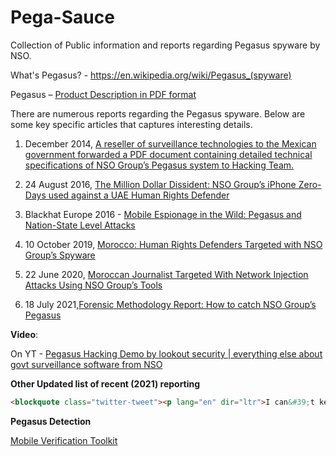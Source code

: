 # Pega-Sauce

Collection of Public information and reports regarding Pegasus spyware by NSO.

What's Pegasus? - https://en.wikipedia.org/wiki/Pegasus_(spyware)

Pegasus – [Product Description in PDF format](https://s3.documentcloud.org/documents/4599753/NSO-Pegasus.pdf)

There are numerous reports regarding the Pegasus spyware. Below are some key specific articles that captures interesting details.

1. December 2014,  [A reseller of surveillance technologies to the Mexican government forwarded a PDF document containing detailed technical specifications of NSO Group’s Pegasus system to Hacking Team.](https://wikileaks.org/hackingteam/emails/emailid/5391)

2. 24 August 2016, [The Million Dollar Dissident: NSO Group’s iPhone Zero-Days used against a UAE Human Rights Defender]( https://citizenlab.ca/2016/08/million-dollar-dissident-iphone-zero-day-nso-group-uae/)

3. Blackhat Europe 2016 - [Mobile Espionage in the Wild: Pegasus and Nation-State Level Attacks](https://www.blackhat.com/docs/eu-16/materials/eu-16-Bazaliy-Mobile-Espionage-in-the-Wild-Pegasus-and-Nation-State-Level-Attacks.pdf)

4. 10 October 2019, [Morocco: Human Rights Defenders Targeted with NSO Group’s Spyware](https://www.amnesty.org/en/latest/research/2019/10/)

5. 22 June 2020, [Moroccan Journalist Targeted With Network Injection Attacks Using NSO Group’s Tools](https://www.amnesty.org/en/latest/research/2020/06/moroccan-journalist-targeted-with-network-injection-attacks-using-nso-groups-tools/)

6. 18 July 2021,[Forensic Methodology Report: How to catch NSO Group’s Pegasus](https://www.amnesty.org/en/latest/research/2021/07/forensic-methodology-report-how-to-catch-nso-groups-pegasus/)


**Video**:

On YT - [Pegasus Hacking Demo by lookout security | everything else about govt surveillance software from NSO](https://www.youtube.com/watch?v=tn_xMhG8ltU&ab_channel=CyberCook)


**Other Updated list of recent (2021) reporting**
```html
<blockquote class="twitter-tweet"><p lang="en" dir="ltr">I can&#39;t keep track of all the articles coming out about <a href="https://twitter.com/hashtag/ProjectPegasus?src=hash&amp;ref_src=twsrc%5Etfw">#ProjectPegasus</a>, so here&#39;s a public spreadsheet. All edits welcome! <a href="https://t.co/A38K3ko7Qh">https://t.co/A38K3ko7Qh</a></p>&mdash; Runa Sandvik (@runasand) <a href="https://twitter.com/runasand/status/1417191830215614465?ref_src=twsrc%5Etfw">July 19, 2021</a></blockquote>
```


**Pegasus Detection**


[Mobile Verification Toolkit](https://github.com/mvt-project/mvt)
